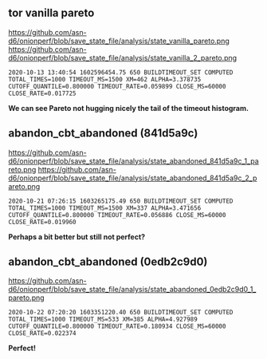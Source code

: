 ## tor vanilla pareto

https://github.com/asn-d6/onionperf/blob/save_state_file/analysis/state_vanilla_pareto.png
https://github.com/asn-d6/onionperf/blob/save_state_file/analysis/state_vanilla_2_pareto.png

```2020-10-13 13:40:54 1602596454.75 650 BUILDTIMEOUT_SET COMPUTED TOTAL_TIMES=1000 TIMEOUT_MS=1500 XM=462 ALPHA=3.378735 CUTOFF_QUANTILE=0.800000 TIMEOUT_RATE=0.059899 CLOSE_MS=60000 CLOSE_RATE=0.017725```

**We can see Pareto not hugging nicely the tail of the timeout histogram.**

## abandon_cbt_abandoned (841d5a9c)

https://github.com/asn-d6/onionperf/blob/save_state_file/analysis/state_abandoned_841d5a9c_1_pareto.png
https://github.com/asn-d6/onionperf/blob/save_state_file/analysis/state_abandoned_841d5a9c_2_pareto.png

```2020-10-21 07:26:15 1603265175.49 650 BUILDTIMEOUT_SET COMPUTED TOTAL_TIMES=1000 TIMEOUT_MS=1500 XM=337 ALPHA=3.471656 CUTOFF_QUANTILE=0.800000 TIMEOUT_RATE=0.056886 CLOSE_MS=60000 CLOSE_RATE=0.019960```

**Perhaps a bit better but still not perfect?**

## abandon_cbt_abandoned (0edb2c9d0)

https://github.com/asn-d6/onionperf/blob/save_state_file/analysis/state_abandoned_0edb2c9d0_1_pareto.png

```2020-10-22 07:20:20 1603351220.40 650 BUILDTIMEOUT_SET COMPUTED TOTAL_TIMES=1000 TIMEOUT_MS=533 XM=385 ALPHA=4.927989 CUTOFF_QUANTILE=0.800000 TIMEOUT_RATE=0.180934 CLOSE_MS=60000 CLOSE_RATE=0.022374```

**Perfect!**


